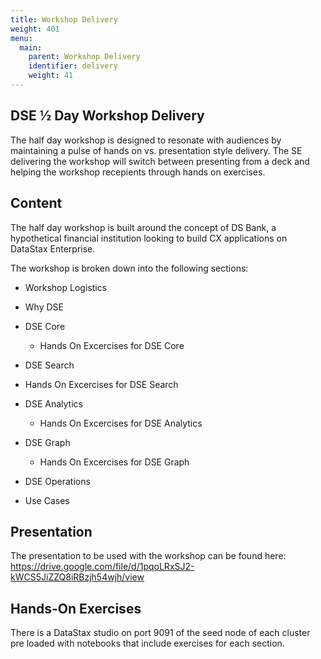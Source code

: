```yaml
---
title: Workshop Delivery
weight: 401
menu:
  main:
    parent: Workshop Delivery
    identifier: delivery
    weight: 41
---
```


## DSE ½ Day Workshop Delivery

The half day workshop is designed to resonate with audiences by maintaining a pulse of hands on vs. presentation style delivery. The SE delivering the workshop will switch between presenting from a deck and helping the workshop recepients through hands on exercises.

## Content

The half day workshop is built around the concept of DS Bank, a hypothetical financial institution looking to build CX applications on DataStax Enterprise.

The workshop is broken down into the following sections:

- Workshop Logistics

- Why DSE

- DSE Core

  -  Hands On Excercises for DSE Core

-  DSE Search

  - Hands On Excercises for DSE Search

- DSE Analytics

  - Hands On Excercises for DSE Analytics

- DSE Graph

  - Hands On Excercises for DSE Graph

- DSE Operations

- Use Cases


##  Presentation

The presentation to be used with the workshop can be found here: https://drive.google.com/file/d/1pqoLRxSJ2-kWCS5JiZZQ8iRBzjh54wjh/view

## Hands-On Exercises

There is a DataStax studio on port 9091 of the seed node of each cluster pre loaded with notebooks that include exercises for each section.
